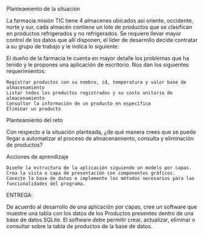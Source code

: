 Planteamiento de la situación

La farmacia misión TIC tiene 4 almacenes ubicados así oriente, occidente, norte y sur, cada almacén contiene un lote de productos que se clasifican en productos refrigerados y no refrigerados. Se requiere llevar mayor control de los datos que allí disponen, el líder de desarrollo decide contratar a su grupo de trabajo y le indica lo siguiente:

El dueño de la farmacia te cuenta en mayor detalle los problemas que ha tenido y le propones una aplicación de escritorio.  Nos dan los siguientes requerimientos:

    Registrar productos con su nombre, id, temperatura y valor base de almacenamiento 
    Listar todos los productos registrados y su costo unitario de almacenamiento
    Consultar la información de un producto en específico
    Eliminar un producto

Planteamiento del reto

Con respecto a la situación planteada, ¿de qué manera crees que se puede llegar a automatizar el proceso de almacenamiento, consulta y eliminación de productos?

Acciones de aprendizaje

    Diseñe la estructura de la aplicación siguiendo un modelo por capas.
    Crea la vista o capa de presentación con componentes gráficos.
    Conecte la base de datos e implemente los métodos necesarios para las funcionalidades del programa.

ENTREGA:

De acuerdo al desarrollo de una aplicación por capas, cree un software que muestre una tabla con los datos de los Productos presentes dentro de una base de datos SQLite. El software debe permitir crear, actualizar, eliminar o consultar sobre la tabla de productos de la base de datos.



[//]: # (These are reference links used in the body of this note and get stripped out when the markdown processor does its job. There is no need to format nicely because it shouldn't be seen. Thanks SO - http://stackoverflow.com/questions/4823468/store-comments-in-markdown-syntax)

   [dill]: <https://github.com/joemccann/dillinger>
   [git-repo-url]: <https://github.com/joemccann/dillinger.git>
   [john gruber]: <http://daringfireball.net>
   [df1]: <http://daringfireball.net/projects/markdown/>
   [markdown-it]: <https://github.com/markdown-it/markdown-it>
   [Ace Editor]: <http://ace.ajax.org>
   [node.js]: <http://nodejs.org>
   [Twitter Bootstrap]: <http://twitter.github.com/bootstrap/>
   [jQuery]: <http://jquery.com>
   [@tjholowaychuk]: <http://twitter.com/tjholowaychuk>
   [express]: <http://expressjs.com>
   [AngularJS]: <http://angularjs.org>
   [Gulp]: <http://gulpjs.com>

   [PlDb]: <https://github.com/joemccann/dillinger/tree/master/plugins/dropbox/README.md>
   [PlGh]: <https://github.com/joemccann/dillinger/tree/master/plugins/github/README.md>
   [PlGd]: <https://github.com/joemccann/dillinger/tree/master/plugins/googledrive/README.md>
   [PlOd]: <https://github.com/joemccann/dillinger/tree/master/plugins/onedrive/README.md>
   [PlMe]: <https://github.com/joemccann/dillinger/tree/master/plugins/medium/README.md>
   [PlGa]: <https://github.com/RahulHP/dillinger/blob/master/plugins/googleanalytics/README.md>
